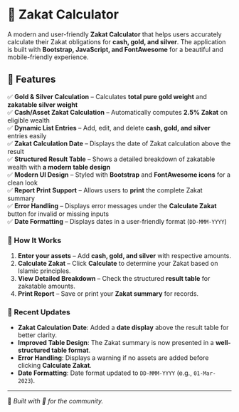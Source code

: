 # 🕌 Zakat Calculator

A modern and user-friendly **Zakat Calculator** that helps users accurately calculate their Zakat obligations for **cash, gold, and silver**. The application is built with **Bootstrap, JavaScript, and FontAwesome** for a beautiful and mobile-friendly experience.

## 🌟 Features

✅ **Gold & Silver Calculation** – Calculates **total pure gold weight** and **zakatable silver weight**  
✅ **Cash/Asset Zakat Calculation** – Automatically computes **2.5% Zakat** on eligible wealth  
✅ **Dynamic List Entries** – Add, edit, and delete **cash, gold, and silver** entries easily  
✅ **Zakat Calculation Date** – Displays the date of Zakat calculation above the result  
✅ **Structured Result Table** – Shows a detailed breakdown of zakatable wealth with **a modern table design**  
✅ **Modern UI Design** – Styled with **Bootstrap** and **FontAwesome icons** for a clean look  
✅ **Report Print Support** – Allows users to **print** the complete Zakat summary  
✅ **Error Handling** – Displays error messages under the **Calculate Zakat** button for invalid or missing inputs  
✅ **Date Formatting** – Displays dates in a user-friendly format (`DD-MMM-YYYY`)  

### 📌 How It Works

1. **Enter your assets** – Add **cash, gold, and silver** with respective amounts.  
2. **Calculate Zakat** – Click **Calculate** to determine your Zakat based on Islamic principles.  
3. **View Detailed Breakdown** – Check the structured **result table** for zakatable amounts.  
4. **Print Report** – Save or print your **Zakat summary** for records.  

### 🚀 Recent Updates

- **Zakat Calculation Date**: Added a **date display** above the result table for better clarity.  
- **Improved Table Design**: The Zakat summary is now presented in a **well-structured table format**.  
- **Error Handling**: Displays a warning if no assets are added before clicking **Calculate Zakat**.  
- **Date Formatting**: Date format updated to `DD-MMM-YYYY` (e.g., `01-Mar-2023`).  

---

🔹 *Built with 💙 for the community.*
